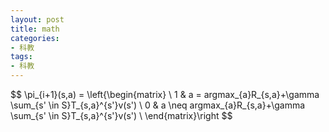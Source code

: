 ```yaml
---
layout: post
title: math
categories:
- 科教
tags:
- 科教
---
```


$$ \pi_{i+1}(s,a) = \left{\begin{matrix} \\ 
 1  & a = argmax_{a}R_{s,a}+\gamma \sum_{s' \in S}T_{s,a}^{s'}v(s') \\ 
 0  & a \neq argmax_{a}R_{s,a}+\gamma \sum_{s' \in S}T_{s,a}^{s'}v(s') \\
\end{matrix}\right $$

